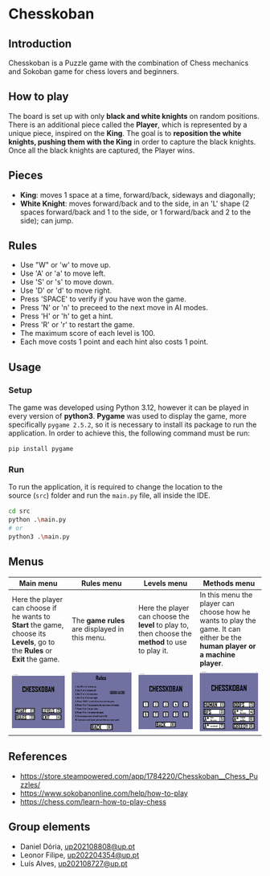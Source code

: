 # Chesskoban

## Introduction
Chesskoban is a Puzzle game with the combination of Chess mechanics and Sokoban game for chess lovers and beginners.

## How to play
The board is set up with only **black and white knights** on random positions. There is an additional piece called the **Player**, which is represented by a unique piece, inspired on the **King**.
The goal is to **reposition the white knights, pushing them with the King** in order to capture the black knights. Once all the black knights are captured, the Player wins.

## Pieces
- **King**: moves 1 space at a time, forward/back, sideways and diagonally;
- **White Knight**: moves forward/back and to the side, in an 'L' shape (2 spaces forward/back and 1 to the side, or 1 forward/back and 2 to the side); can jump.

## Rules
- Use "W" or 'w' to move up.
- Use 'A' or 'a' to move left.
- Use 'S' or 's' to move down.
- Use 'D' or 'd' to move right.
- Press 'SPACE' to verify if you have won the game.
- Press 'N' or 'n' to preceed to the next move in AI modes.
- Press 'H' or 'h' to get a hint.
- Press 'R' or 'r' to restart the game.
- The maximum score of each level is 100.
- Each move costs 1 point and each hint also costs 1 point.

## Usage
### Setup
The game was developed using Python 3.12, however it can be played in every version of **python3**. **Pygame** was used to display the game, more specifically `pygame 2.5.2`, so it is necessary to install its package to run the application. In order to achieve this, the following command must be run:
```bash
pip install pygame
```
### Run
To run the application, it is required to change the location to the source (`src`) folder and run the `main.py` file, all inside the IDE.
```bash
cd src
python .\main.py
# or
python3 .\main.py
```

## Menus

| Main menu | Rules menu | Levels menu | Methods menu |
| ---------------- | --------- | ------------------ | -----|
| Here the player can choose if he wants to **Start** the game, choose its **Levels**, go to the **Rules** or **Exit** the game. | The **game rules** are displayed in this menu. | Here the player can choose the **level** to play to, then choose the **method** to use to play it. | In this menu the player can choose how he wants to play the game. It can either be the **human player or a machine player**. |
| ![MainMenu](img/menus/main_menu.jpg) | ![RulesMenu](img/menus/rules.jpg) | ![LevelsMenu](img/menus/levels.jpg) | ![Methods](img/menus/methods.jpg) |

## References
- https://store.steampowered.com/app/1784220/Chesskoban__Chess_Puzzles/
- https://www.sokobanonline.com/help/how-to-play
- https://chess.com/learn-how-to-play-chess

## Group elements
- Daniel Dória, up202108808@up.pt
- Leonor Filipe, up202204354@up.pt
- Luís Alves, up202108727@up.pt
